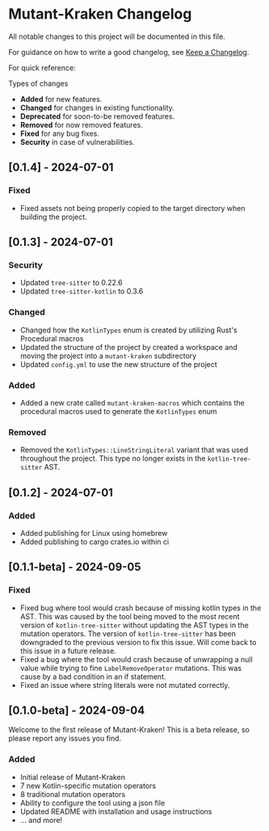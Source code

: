 # Mutant-Kraken Changelog

All notable changes to this project will be documented in this file.

For guidance on how to write a good changelog, see [Keep a Changelog](https://keepachangelog.com/en/1.1.0/).

For quick reference:

Types of changes

- **Added** for new features.
- **Changed** for changes in existing functionality.
- **Deprecated** for soon-to-be removed features.
- **Removed** for now removed features.
- **Fixed** for any bug fixes.
- **Security** in case of vulnerabilities.

## [0.1.4] - 2024-07-01

### Fixed

- Fixed assets not being properly copied to the target directory when building the project.

## [0.1.3] - 2024-07-01

### Security

- Updated `tree-sitter` to 0.22.6
- Updated `tree-sitter-kotlin` to 0.3.6

### Changed

- Changed how the `KotlinTypes` enum is created by utilizing Rust's Procedural macros
- Updated the structure of the project by created a workspace and moving the project into a `mutant-kraken` subdirectory
- Updated `config.yml` to use the new structure of the project

### Added

- Added a new crate called `mutant-kraken-macros` which contains the procedural macros used to generate the `KotlinTypes` enum

### Removed

- Removed the `KotlinTypes::LineStringLiteral` variant that was used throughout the project. This type no longer exists in the `kotlin-tree-sitter` AST.

## [0.1.2] - 2024-07-01

### Added

- Added publishing for Linux using homebrew
- Added publishing to cargo crates.io within ci

## [0.1.1-beta] - 2024-09-05

### Fixed

- Fixed bug where tool would crash because of missing kotlin types in the AST. This was caused by the tool being moved to the most recent version of `kotlin-tree-sitter` without updating the AST types in the mutation operators. The version of `kotlin-tree-sitter` has been downgraded to the previous version to fix this issue. Will come back to this issue in a future release.
- Fixed a bug where the tool would crash because of unwrapping a null value while trying to fine `LabelRemoveOperator` mutations. This was cause by a bad condition in an if statement.
- Fixed an issue where string literals were not mutated correctly.

## [0.1.0-beta] - 2024-09-04

Welcome to the first release of Mutant-Kraken! This is a beta release, so please report any issues you find.

### Added

- Initial release of Mutant-Kraken
- 7 new Kotlin-specific mutation operators
- 8 traditional mutation operators
- Ability to configure the tool using a json file
- Updated README with installation and usage instructions
- ... and more!
